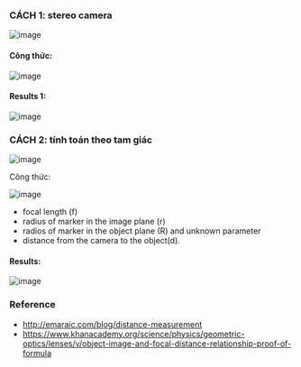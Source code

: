 ### CÁCH 1: stereo camera
![image](https://github.com/nam157/ai4theblind/blob/main/distance_measure/Images/AnhDoAn.png)
#### Công thức: 
![image](https://github.com/nam157/ai4theblind/blob/main/distance_measure/Images/congthuc.png)

#### Results 1:
![image](https://im.ezgif.com/tmp/ezgif-1-0b42449dd0.gif)



### CÁCH 2: tính toán theo tam giác
![image](https://user-images.githubusercontent.com/72034584/161086094-8c802bf8-e915-4cc7-b2c3-389bba45c969.png)

Công thức: 

![image](https://user-images.githubusercontent.com/72034584/161089684-14436672-82dc-447e-a14d-c069b37068b7.png)


* focal length (f)
* radius of marker in the image plane (r) 
* radios of marker in the object plane (R) and unknown parameter
* distance from the camera to the object(d).



#### Results:
![image](https://github.com/nam157/ai4theblind/blob/main/distance_measure/Images/ezgif-5-f0d2ef8c9d.gif)

### Reference
* http://emaraic.com/blog/distance-measurement
* https://www.khanacademy.org/science/physics/geometric-optics/lenses/v/object-image-and-focal-distance-relationship-proof-of-formula
